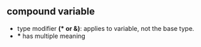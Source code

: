 ## compound variable
- type modifier **(\* or &)**: applies to variable, not the base type.
- __\*__ has multiple meaning
